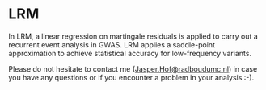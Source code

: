 # LRM

In LRM, a linear regression on martingale residuals is applied to carry out a recurrent event analysis in GWAS. LRM applies a saddle-point approximation to achieve statistical accuracy for low-frequency variants. 

Please do not hesitate to contact me (Jasper.Hof@radboudumc.nl) in case you have any questions or if you encounter a problem in your analysis :-).
